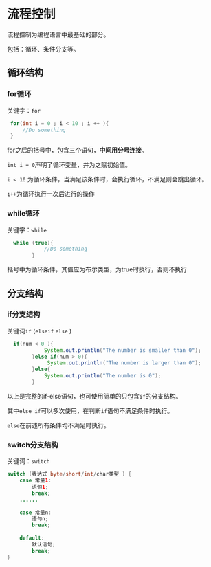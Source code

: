 # 流程控制

流程控制为编程语言中最基础的部分。

包括：循环、条件分支等。

## 循环结构

### for循环

关键字：`for`

```java
 for(int i = 0 ; i < 10 ; i ++ ){
     //Do something
 }
```

for之后的括号中，包含三个语句，**中间用分号连接**。

`int i = 0`声明了循环变量，并为之赋初始值。

`i < 10` 为循环条件，当满足该条件时，会执行循环，不满足则会跳出循环。

`i++`为循环执行一次后进行的操作

### while循环

关键字：`while`

```java
  while (true){
            //Do something
        }
```

括号中为循环条件，其值应为布尔类型，为true时执行，否则不执行

## 分支结构

### if分支结构

关键词`if` \(`elseif` `else` \)

```java
  if(num < 0 ){
            System.out.println("The number is smaller than 0");
        }else if(num > 0){
             System.out.println("The number is larger than 0");
        }else{
            System.out.println("The number is 0");
        }
```

以上是完整的if-else语句，也可使用简单的只包含`if`的分支结构。

其中`else if`可以多次使用，在判断`if`语句不满足条件时执行。

`else`在前述所有条件均不满足时执行。

### switch分支结构
关键词：`switch`
```java
switch (表达式 byte/short/int/char类型 ) {
    case 常量1:
        语句1;
        break;
    ......
    
    case 常量n:
        语句n;
        break;
        
    default:
        默认语句;
        break;
}
```


